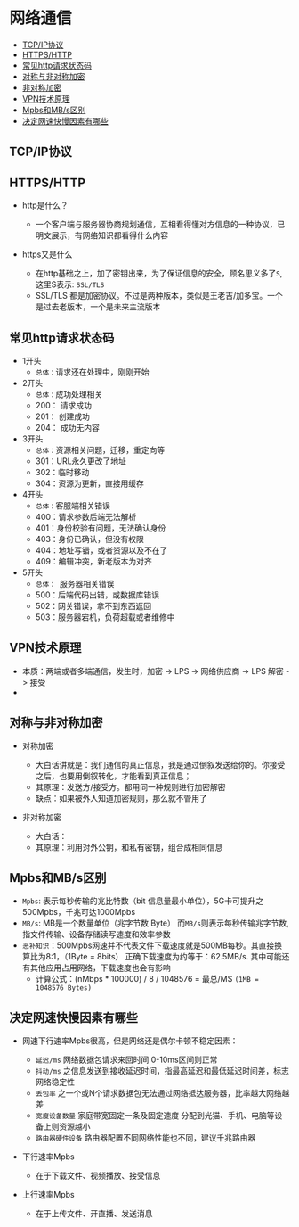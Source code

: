 # 网络通信

* [TCP/IP协议](#TCP/IP协议)
* [HTTPS/HTTP](#HTTPS/HTTP)
* [常见http请求状态码](#常见http请求状态码)
* [对称与非对称加密](#对称与非对称加密)
* [非对称加密](#非对称加密)
* [VPN技术原理](#VPN技术原理)
* [Mpbs和MB/s区别](#Mpbs和MB/s区别)
* [决定网速快慢因素有哪些](#决定网速快慢因素有哪些)


## TCP/IP协议

## HTTPS/HTTP
* http是什么？
  * 一个客户端与服务器协商规划通信，互相看得懂对方信息的一种协议，已明文展示，有网络知识都看得什么内容

* https又是什么
  * 在http基础之上，加了密钥出来，为了保证信息的安全，顾名思义多了`S`, 这里S表示: `SSL/TLS`
  * SSL/TLS 都是加密协议。不过是两种版本，类似是王老吉/加多宝。一个是过去老版本，一个是未来主流版本

## 常见http请求状态码
* 1开头
    * `总体：`请求还在处理中，刚刚开始
* 2开头
    * `总体：`成功处理相关
    * 200： 请求成功
    * 201： 创建成功
    * 204： 成功无内容
* 3开头
    * `总体：`资源相关问题，迁移，重定向等
    * 301：URL永久更改了地址
    * 302：临时移动
    * 304：资源为更新，直接用缓存
* 4开头
    * `总体：`客服端相关错误
    * 400：请求参数后端无法解析
    * 401：身份校验有问题，无法确认身份
    * 403：身份已确认，但没有权限
    * 404：地址写错，或者资源以及不在了
    * 409：编辑冲突，新老版本为对齐
* 5开头
    * `总体： `服务器相关错误
    * 500：后端代码出错，或数据库错误
    * 502：网关错误，拿不到东西返回
    * 503：服务器宕机，负荷超载或者维修中

## VPN技术原理 
* 本质：两端或者多端通信，发生时，加密 -> LPS -> 网络供应商 -> LPS 解密 -> 接受
* 

## 对称与非对称加密
* 对称加密
    * 大白话讲就是：我们通信的真正信息，我是通过倒叙发送给你的。你接受之后，也要用倒叙转化，才能看到真正信息；
    * 其原理：发送方/接受方。都用同一种规则进行加密解密
    * 缺点：如果被外人知道加密规则，那么就不管用了

* 非对称加密
    * 大白话：
    * 其原理：利用对外公钥，和私有密钥，组合成相同信息


## Mpbs和MB/s区别
* `Mpbs`: 表示每秒传输的兆比特数（bit 信息量最小单位），5G卡可提升之500Mpbs，千兆可达1000Mpbs
* `MB/s`: MB是一个数量单位（兆字节数 Byte） 而`MB/s`则表示每秒传输兆字节数, 指文件传输、设备存储读写速度和效率参数
* `恶补知识`：500Mpbs网速并不代表文件下载速度就是500MB每秒。其直接换算比为8:1，（1Byte = 8bits） 正确下载速度为约等于：62.5MB/s. 其中可能还有其他应用占用网络，下载速度也会有影响
    * 计算公式：(nMbps * 100000) / 8 / 1048576 = 最总/MS `(1MB = 1048576 Bytes)`

## 决定网速快慢因素有哪些
* 网速下行速率Mpbs很高，但是网络还是偶尔卡顿不稳定因素：
    * `延迟/ms` 网络数据包请求来回时间 0-10ms区间则正常
    * `抖动/ms` 之信息发送到接收延迟时间，指最高延迟和最低延迟时间差，标志网络稳定性
    * `丢包率` 之一个或N个请求数据包无法通过网络抵达服务器，比率越大网络越差
    * `宽度设备数量` 家庭带宽固定一条及固定速度 分配到光猫、手机、电脑等设备上则资源越小
    * `路由器硬件设备` 路由器配置不同网络性能也不同，建议千兆路由器

* 下行速率Mpbs
    * 在于下载文件、视频播放、接受信息
* 上行速率Mpbs
    * 在于上传文件、开直播、发送消息
